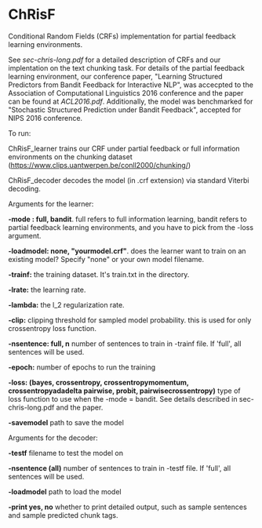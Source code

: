 # ChRisF
Conditional Random Fields (CRFs) implementation for partial feedback learning environments.

See *sec-chris-long.pdf* for a detailed description of CRFs and our implentation on the text chunking task. 
For details of the partial feedback learning environment, our conference paper, "Learning Structured Predictors from Bandit Feedback
for Interactive NLP", was accecpted to the Association of Computational Linguistics 2016 conference and the paper can be found at *ACL2016.pdf*. Additionally, the model was benchmarked for "Stochastic Structured Prediction under Bandit Feedback", accepted for NIPS 2016 conference. 

To run:

ChRisF_learner trains our CRF under partial feedback or full information environments on the chunking dataset (https://www.clips.uantwerpen.be/conll2000/chunking/)

ChRisF_decoder decodes the model (in .crf extension) via standard Viterbi decoding.

Arguments for the learner:

**-mode : full, bandit**. full refers to full information learning, bandit refers to partial feedback learning environments, and you have to pick from the -loss argument. 

**-loadmodel: none, "yourmodel.crf"**. does the learner want to train on an existing model? Specify "none" or your own model filename. 

**-trainf:** the training dataset. It's train.txt in the directory.

**-lrate:** the learning rate.

**-lambda:** the l_2 regularization rate.

**-clip:** clipping threshold for sampled model probability. this is used for only crossentropy loss function.

**-nsentence: full, n** number of sentences to train in -trainf file. If 'full', all sentences will be used.

**-epoch:** number of epochs to run the training

**-loss: (bayes, crossentropy, crossentropymomentum, crossentropyadadelta pairwise, probit, pairwisecrossentropy)** type of loss function to use when the -mode = bandit. See details described in sec-chris-long.pdf and the paper.

**-savemodel** path to save the model

Arguments for the decoder:

**-testf** filename to test the model on

**-nsentence (all)** number of sentences to train in -testf file. If 'full', all sentences will be used.

**-loadmodel** path to load the model

**-print yes, no** whether to print detailed output, such as sample sentences and sample predicted chunk tags.

